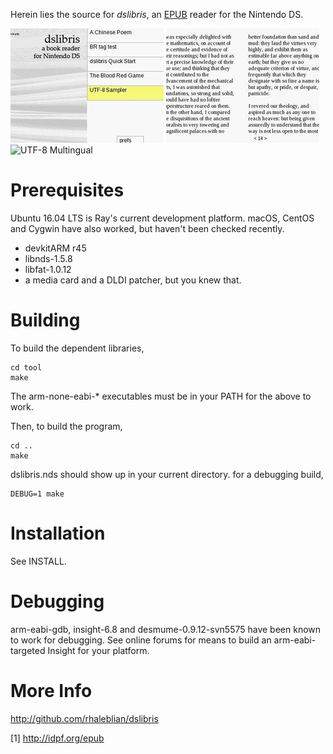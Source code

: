 Herein lies the source for *dslibris*, an [EPUB](http://idpf.org/epub)
reader for the Nintendo DS.

![Startup Screen](etc/2.jpeg)
![A Sample (Left and Right) Page](etc/2-2.jpeg)
![UTF-8 Multingual](http://rhaleblian.files.wordpress.com/2007/09/utf8.png)

# Prerequisites

Ubuntu 16.04 LTS is Ray's current development platform.
macOS, CentOS and Cygwin have also worked, but haven't been checked recently.

*   devkitARM r45
*   libnds-1.5.8
*   libfat-1.0.12
*   a media card and a DLDI patcher, but you knew that.

# Building

To build the dependent libraries,

```shell
cd tool
make
```

The arm-none-eabi-* executables must be in your PATH for the above to work.

Then, to build the program,

```shell
cd ..
make
```

dslibris.nds should show up in your current directory.
for a debugging build,

```shell
DEBUG=1 make
```

# Installation

See INSTALL.

# Debugging

arm-eabi-gdb, insight-6.8 and desmume-0.9.12-svn5575 have been known to work for debugging. See online forums for means to build an arm-eabi-targeted Insight for your platform.

# More Info

http://github.com/rhaleblian/dslibris


[1] http://idpf.org/epub
